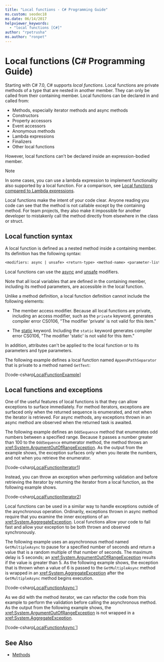 ```yaml
---
title: "Local functions - C# Programming Guide"
ms.custom: seodec18
ms.date: 06/14/2017
helpviewer_keywords: 
  - "local functions [C#]"
author: "rpetrusha"
ms.author: "ronpet"
---
```

# Local functions (C# Programming Guide)

Starting with C# 7.0, C# supports *local functions*. Local functions are private methods of a type that are nested in another member. They can only be called from their containing member. Local functions can be declared in and called from:

- Methods, especially iterator methods and async methods
- Constructors
- Property accessors
- Event accessors
- Anonymous methods
- Lambda expressions
- Finalizers
- Other local functions

However, local functions can't be declared inside an expression-bodied member.

> [!NOTE]
> In some cases, you can use a lambda expression to implement functionality also supported by a local function. For a comparison, see [Local functions compared to Lambda expressions](../../local-functions-vs-lambdas.md).

Local functions make the intent of your code clear. Anyone reading you code can see that the method is not callable except by the containing method. For team projects, they also make it impossible for another developer to mistakenly call the method directly from elsewhere in the class or struct.
 
## Local function syntax

A local function is defined as a nested method inside a containing member. Its definition has the following syntax:

```txt
<modifiers: async | unsafe> <return-type> <method-name> <parameter-list>
```

Local functions can use the [async](../../language-reference/keywords/async.md) and [unsafe](../../language-reference/keywords/unsafe.md) modifiers. 

Note that all local variables that are defined in the containing member, including its method parameters, are accessible in the local function. 

Unlike a method definition, a local function definition cannot include the following elements:

- The member access modifier. Because all local functions are private, including an access modifier, such as the `private` keyword, generates compiler error CS0106, "The modifier 'private' is not valid for this item."
 
- The [static](../../language-reference/keywords/static.md) keyword. Including the `static` keyword generates compiler error CS0106, "The modifier 'static' is not valid for this item."

In addition, attributes can't be applied to the local function or to its parameters and type parameters. 
 
The following example defines a local function named `AppendPathSeparator` that is private to a method named `GetText`:
   
[!code-csharp[LocalFunctionExample](../../../../samples/snippets/csharp/programming-guide/classes-and-structs/local-functions1.cs)]  
   
## Local functions and exceptions

One of the useful features of local functions is that they can allow exceptions to surface immediately. For method iterators, exceptions are surfaced only when the returned sequence is enumerated, and not when the iterator is retrieved. For async methods, any exceptions thrown in an async method are observed when the returned task is awaited. 

The following example defines an `OddSequence` method that enumerates odd numbers between a specified range. Because it passes a number greater than 100 to the `OddSequence` enumerator method, the method throws an <xref:System.ArgumentOutOfRangeException>. As the output from the example shows, the exception surfaces only when you iterate the numbers, and not when you retrieve the enumerator.

[!code-csharp[LocalFunctionIterator1](../../../../samples/snippets/csharp/programming-guide/classes-and-structs/local-functions-iterator1.cs)] 

Instead, you can throw an exception when performing validation and before retrieving the iterator by returning the iterator from a local function, as the following example shows.

[!code-csharp[LocalFunctionIterator2](../../../../samples/snippets/csharp/programming-guide/classes-and-structs/local-functions-iterator2.cs)]

Local functions can be used in a similar way to handle exceptions outside of the asynchronous operation. Ordinarily, exceptions thrown in async method require that you examine the inner exceptions of an <xref:System.AggregateException>. Local functions allow your code to fail fast and allow your exception to be both thrown and observed synchronously.

The following example uses an asynchronous method named `GetMultipleAsync` to pause for a specified number of seconds and return a value that is a random multiple of that number of seconds. The maximum delay is 5 seconds; an <xref:System.ArgumentOutOfRangeException> results if the value is greater than 5. As the following example shows, the exception that is thrown when a value of 6 is passed to the `GetMultipleAsync` method is wrapped in an <xref:System.AggregateException> after the `GetMultipleAsync` method begins execution.

[!code-csharp[LocalFunctionAsync`](../../../../samples/snippets/csharp/programming-guide/classes-and-structs/local-functions-async1.cs)] 

As we did with the method iterator, we can refactor the code from this example to perform the validation before calling the asynchronous method. As the output from the following example shows, the <xref:System.ArgumentOutOfRangeException> is not wrapped in a <xref:System.AggregateException>.

[!code-csharp[LocalFunctionAsync`](../../../../samples/snippets/csharp/programming-guide/classes-and-structs/local-functions-async2.cs)] 

## See Also

- [Methods](methods.md)
